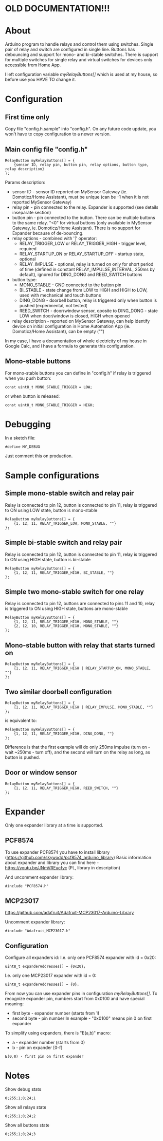 # OLD DOCUMENTATION!!!

# About
Arduino program to handle relays and control them using switches.
Single pair of relay and switch are configured in single line.
Buttons has debouncing and support for mono- and bi-stable switches.
There is support for multiple switches for single relay and virtual switches for devices only accessible from Home App.

I left configuration variable _myRelayButtons[]_ which is used at my house, so before use you HAVE TO change it.

# Configuration
## First time only
Copy file "config.h.sample" into "config.h". On any future code update, you won't have to copy configuration to a newer version.

## Main config file "config.h"
```
RelayButton myRelayButtons[] = {
    {sensor ID, relay pin, button pin, relay options, button type, relay description}
};
```
Params description:
* sensor ID - sensor ID reported on MySensor Gateway (ie. Domoticz/Home Assistant), must be unique (can be -1 when it is not reported MySensor Gateway)
* relay pin - pin connected to the relay. Expander is supported (see details inseparate section)
* button pin - pin connected to the button. There can be multiple buttons to the same relay. "<0" for virtual buttons (only available in MySensor Gateway, ie. Domoticz/Home Assistant). There is no support for Expander because of de-bouncing.
* relay options - combined with '|' operator:
  * RELAY_TRIGGER_LOW or RELAY_TRIGGER_HIGH - trigger level, required
  * RELAY_STARTUP_ON or RELAY_STARTUP_OFF - startup state, optional
  * RELAY_IMPULSE - optional, relay is turned on only for short period of time (defined in constant RELAY_IMPULSE_INTERVAL, 250ms by default), ignored for DING_DONG and REED_SWITCH buttons
* button type:
  * MONO_STABLE - GND connected to the button pin
  * BI_STABLE - state change from LOW to HIGH and HIGH to LOW, used with mechanical and touch buttons
  * DING_DONG - doorbell button, relay is triggered only when button is pushed (experimental, not tested)
  * REED_SWITCH - door/window sensor, oposite to DING_DONG - state LOW when door/window is closed, HIGH when opened
* relay description - reported on MySensor Gateway, can help identify device on initial configuration in Home Automation App (ie. Domoticz/Home Assistant), can be empty ("")

In my case, I have a documentation of whole electricity of my house in Google Calc, and I have a formula to generate this configuration.

## Mono-stable buttons
For mono-stable buttons you can define in "config.h" if relay is triggered when you push button:
```
const uint8_t MONO_STABLE_TRIGGER = LOW;
```
or when button is released:
```
const uint8_t MONO_STABLE_TRIGGER = HIGH;
```


# Debugging
In a sketch file:
```
#define MY_DEBUG
```
Just comment this on production.

# Sample configurations
## Simple mono-stable switch and relay pair
Relay is connected to pin 12, button is connected to pin 11, relay is triggered to ON using LOW state, button is mono-stable
```
RelayButton myRelayButtons[] = {
    {1, 12, 11, RELAY_TRIGGER_LOW, MONO_STABLE, ""}
};
```

## Simple bi-stable switch and relay pair
Relay is connected to pin 12, button is connected to pin 11, relay is triggered to ON using HIGH state, button is bi-stable
```
RelayButton myRelayButtons[] = {
    {1, 12, 11, RELAY_TRIGGER_HIGH, BI_STABLE, ""}
};
```

## Simple two mono-stable switch for one relay
Relay is connected to pin 12, buttons are connected to pins 11 and 10, relay is triggered to ON using HIGH state, buttons are mono-stable
```
RelayButton myRelayButtons[] = {
    {1, 12, 11, RELAY_TRIGGER_HIGH, MONO_STABLE, ""}
    {2, 12, 10, RELAY_TRIGGER_HIGH, MONO_STABLE, ""}
};
```

## Mono-stable button with relay that starts turned on
```
RelayButton myRelayButtons[] = {
    {1, 12, 11, RELAY_TRIGGER_HIGH | RELAY_STARTUP_ON, MONO_STABLE, ""}
};
```

## Two similar doorbell configuration
```
RelayButton myRelayButtons[] = {
    {1, 12, 11, RELAY_TRIGGER_HIGH | RELAY_IMPULSE, MONO_STABLE, ""}
};
```
is equivalent to:
```
RelayButton myRelayButtons[] = {
    {1, 12, 11, RELAY_TRIGGER_HIGH, DING_DONG, ""}
};
```
Difference is that the first example will do only 250ms impulse (turn on - wait ~250ms - turn off), and the second will turn on the relay as long, as button is pushed.

## Door or window sensor
```
RelayButton myRelayButtons[] = {
    {1, 12, 11, RELAY_TRIGGER_HIGH, REED_SWITCH, ""}
};
```


# Expander
Only one expander library at a time is supported.

## PCF8574
To use expander PCF8574 you have to install library (https://github.com/skywodd/pcf8574_arduino_library)
Basic information about expander and library you can find here - https://youtu.be/JNmVREucfyc (PL, library in description)

And uncomment expander library:
```
#include "PCF8574.h"
```

## MCP23017
https://github.com/adafruit/Adafruit-MCP23017-Arduino-Library

Uncomment expander library:
```
#include "Adafruit_MCP23017.h"
```

## Configuration

Configure all expanders id:
I.e. only one PCF8574 expander with id = 0x20:
```
uint8_t expanderAddresses[] = {0x20};
```
I.e. only one MCP23017 expander with id = 0:
```
uint8_t expanderAddresses[] = {0};
```
From now you can use expander pins in configuration _myRelayButtons[]_. To recognize expander pin, numbers start from 0x0100 and have special meaning:
* first byte - expander number (starts from 1)
* second byte - pin number
In example - "0x0100" means pin 0 on first expander

To simplify using expanders, there is "E(a,b)" macro:
* a - expander number (starts from 0)
* b - pin on expander [0-f]
```
E(0,0) - first pin on first expander
```

# Notes
Show debug stats
```
0;255;1;0;24;1
```

Show all relays state
```
0;255;1;0;24;2
```

Show all buttons state
```
0;255;1;0;24;3
```
